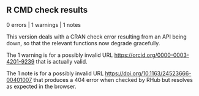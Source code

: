 ## R CMD check results

0 errors | 1 warnings | 1 notes

This version deals with a CRAN check error resulting from an API being down, so that the relevant functions now degrade gracefully.

The 1 warning is for a possibly invalid URL <https://orcid.org/0000-0003-4201-9239> that is actually valid.

The 1 note is for a possibly invalid URL https://doi.org/10.1163/24523666-00401007 that produces a 404 error when checked by RHub but resolves as expected in the browser.
